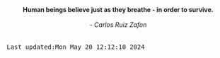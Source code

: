 
<div align="center"><b><span>Human beings believe just as they breathe - in order to survive.</span></b><br><br><i> - Carlos Ruiz Zafon</i></div>
<br><br><kbd>Last updated:Mon May 20 12:12:10 2024</kbd>
